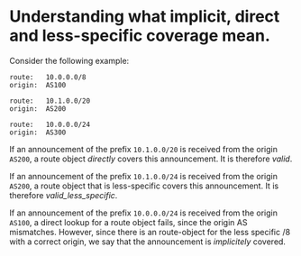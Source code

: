 # Understanding what implicit, direct and less-specific coverage mean.

Consider the following example:

```
route:   10.0.0.0/8
origin:  AS100

route:   10.1.0.0/20
origin:  AS200

route:   10.0.0.0/24
origin:  AS300
```

If an announcement of the prefix `10.1.0.0/20` is received from the origin `AS200`, a route object _directly_ covers this announcement. It is therefore _valid_.

If an announcement of the prefix `10.1.0.0/24` is received from the origin `AS200`, a route object that is less-specific covers this announcement. It is therefore _valid\_less\_specific_.

If an announcement of the prefix `10.0.0.0/24` is received from the origin `AS100`, a direct lookup for a route object fails, since the origin AS mismatches. However, since there is an route-object for the less specific /8 with a correct origin, we say that the announcement is _implicitely_ covered. 

